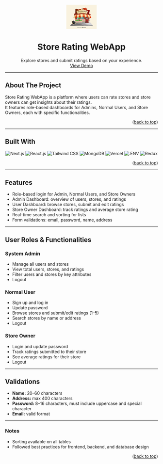 <!-- PROJECT LOGO -->
<br />
<div align="center">
  <a href="https://github.com/github_username/store-rating-app">
    <img src="public/cafe3d.jpg" alt="Logo" width="100" height="80">
  </a>

<h1 align="center">Store Rating WebApp</h1>

<p align="center">
  Explore stores and submit ratings based on your experience.  
  <br />
  <a href="https://store-rating-app.vercel.app/">View Demo</a>
</p>
</div>

---

## About The Project

Store Rating WebApp is a platform where users can rate stores and store owners can get insights about their ratings.  
It features role-based dashboards for Admins, Normal Users, and Store Owners, each with specific functionalities.

<p align="right">(<a href="#readme-top">back to top</a>)</p>

---

## Built With

<div align="center">
  <img src="https://img.shields.io/badge/Next.js-000000?style=for-the-badge&logo=nextdotjs&logoColor=white" alt="Next.js">
  <img src="https://img.shields.io/badge/React-20232A?style=for-the-badge&logo=react&logoColor=61DAFB" alt="React.js">
  <img src="https://img.shields.io/badge/Tailwind%20CSS-222222?style=for-the-badge&logo=tailwind-css&logoColor=06B6D4" alt="Tailwind CSS">
  <img src="https://img.shields.io/badge/MongoDB-47A248?style=for-the-badge&logo=mongodb&logoColor=FFFFFF" alt="MongoDB">
  <img src="https://img.shields.io/badge/Vercel-000000?style=for-the-badge&logo=vercel&logoColor=FFFFFF" alt="Vercel">
  <img src="https://img.shields.io/badge/.ENV-222222?style=for-the-badge&logo=.env&logoColor=ECD53F" alt=".ENV">
  <img src="https://img.shields.io/badge/Redux-764ABC?style=for-the-badge&logo=redux&logoColor=FFFFFF" alt="Redux">
</div>

<p align="right">(<a href="#readme-top">back to top</a>)</p>

---

## Features

- Role-based login for Admin, Normal Users, and Store Owners
- Admin Dashboard: overview of users, stores, and ratings
- User Dashboard: browse stores, submit and edit ratings
- Store Owner Dashboard: track ratings and average store rating
- Real-time search and sorting for lists
- Form validations: email, password, name, address

---

## User Roles & Functionalities

### System Admin
- Manage all users and stores
- View total users, stores, and ratings
- Filter users and stores by key attributes
- Logout

### Normal User
- Sign up and log in
- Update password
- Browse stores and submit/edit ratings (1–5)
- Search stores by name or address
- Logout

### Store Owner
- Login and update password
- Track ratings submitted to their store
- See average ratings for their store
- Logout

---

## Validations
- **Name:** 20–60 characters  
- **Address:** max 400 characters  
- **Password:** 8–16 characters, must include uppercase and special character  
- **Email:** valid format  

---

### Notes
- Sorting available on all tables  
- Followed best practices for frontend, backend, and database design  

<p align="right">(<a href="#readme-top">back to top</a>)</p>
